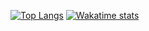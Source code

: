 
[![Top Langs](https://github-readme-stats.vercel.app/api/top-langs/?username=Deivmercer&theme=dark&hide=Common%20LISP&langs_count=6&exclude_repo=LinearSystemSolver)](https://github.com/anuraghazra/github-readme-stats)
[![Wakatime stats](https://github-readme-stats.vercel.app/api/wakatime?username=Davemercer&theme=dark&langs_count=10)](https://github.com/anuraghazra/github-readme-stats)

<!--
**Deivmercer/Deivmercer** is a ✨ _special_ ✨ repository because its `README.md` (this file) appears on your GitHub profile.

Here are some ideas to get you started:

- 🔭 I’m currently working on ...
- 🌱 I’m currently learning ...
- 👯 I’m looking to collaborate on ...
- 🤔 I’m looking for help with ...
- 💬 Ask me about ...
- 📫 How to reach me: ...
- 😄 Pronouns: ...
- ⚡ Fun fact: ...
-->
